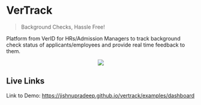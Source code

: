 # VerTrack
> Background Checks, Hassle Free!

Platform from VerID for HRs/Admission Managers to track background check status of applicants/employees and provide real time feedback to them. 

<p align="center">
  <img src="https://preview.ibb.co/naxU5J/Screen_Shot_2018_06_14_at_12_18_51_PM.png">
</p>


## Live Links

Link to Demo: https://jishnupradeep.github.io/vertrack/examples/dashboard
